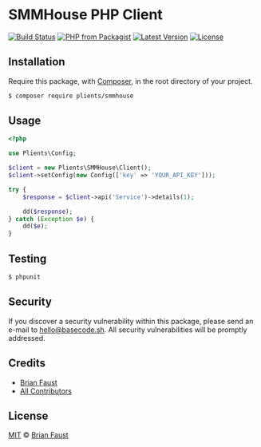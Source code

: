 # SMMHouse PHP Client

[![Build Status](https://img.shields.io/travis/plients/SMMHouse-PHP-Client/master.svg?style=flat-square)](https://travis-ci.org/plients/SMMHouse-PHP-Client)
[![PHP from Packagist](https://img.shields.io/packagist/php-v/plients/smmhouse.svg?style=flat-square)]()
[![Latest Version](https://img.shields.io/github/release/plients/SMMHouse-PHP-Client.svg?style=flat-square)](https://github.com/plients/SMMHouse-PHP-Client/releases)
[![License](https://img.shields.io/packagist/l/plients/SMMHouse-PHP-Client.svg?style=flat-square)](https://packagist.org/packages/plients/SMMHouse-PHP-Client)

## Installation

Require this package, with [Composer](https://getcomposer.org/), in the root directory of your project.

``` bash
$ composer require plients/smmhouse
```

## Usage

``` php
<?php

use Plients\Config;

$client = new Plients\SMMHouse\Client();
$client->setConfig(new Config(['key' => 'YOUR_API_KEY']));

try {
    $response = $client->api('Service')->details(1);

    dd($response);
} catch (Exception $e) {
    dd($e);
}
```

## Testing

``` bash
$ phpunit
```

## Security

If you discover a security vulnerability within this package, please send an e-mail to hello@basecode.sh. All security vulnerabilities will be promptly addressed.

## Credits

- [Brian Faust](https://github.com/faustbrian)
- [All Contributors](../../contributors)

## License

[MIT](LICENSE) © [Brian Faust](https://basecode.sh)
